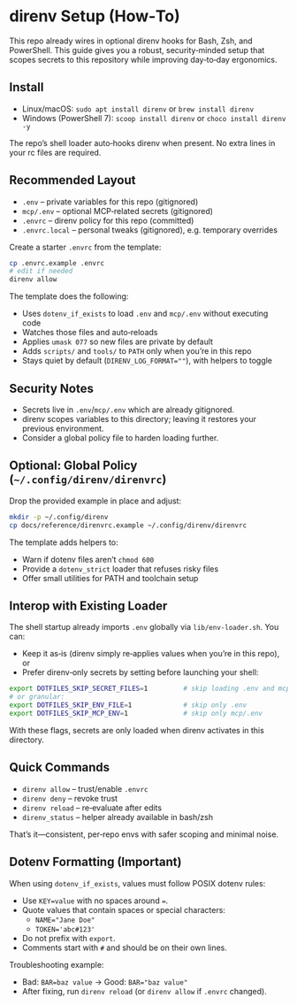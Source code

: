 # direnv Setup (How‑To)

This repo already wires in optional direnv hooks for Bash, Zsh, and PowerShell. This guide gives you a robust, security‑minded setup that scopes secrets to this repository while improving day‑to‑day ergonomics.

## Install

- Linux/macOS: `sudo apt install direnv` or `brew install direnv`
- Windows (PowerShell 7): `scoop install direnv` or `choco install direnv -y`

The repo’s shell loader auto‑hooks direnv when present. No extra lines in your rc files are required.

## Recommended Layout

- `.env` – private variables for this repo (gitignored)
- `mcp/.env` – optional MCP‑related secrets (gitignored)
- `.envrc` – direnv policy for this repo (committed)
- `.envrc.local` – personal tweaks (gitignored), e.g. temporary overrides

Create a starter `.envrc` from the template:

```bash
cp .envrc.example .envrc
# edit if needed
direnv allow
```

The template does the following:

- Uses `dotenv_if_exists` to load `.env` and `mcp/.env` without executing code
- Watches those files and auto‑reloads
- Applies `umask 077` so new files are private by default
- Adds `scripts/` and `tools/` to `PATH` only when you’re in this repo
- Stays quiet by default (`DIRENV_LOG_FORMAT=""`), with helpers to toggle

## Security Notes

- Secrets live in `.env`/`mcp/.env` which are already gitignored.
- direnv scopes variables to this directory; leaving it restores your previous environment.
- Consider a global policy file to harden loading further.

## Optional: Global Policy (`~/.config/direnv/direnvrc`)

Drop the provided example in place and adjust:

```bash
mkdir -p ~/.config/direnv
cp docs/reference/direnvrc.example ~/.config/direnv/direnvrc
```

The template adds helpers to:

- Warn if dotenv files aren’t `chmod 600`
- Provide a `dotenv_strict` loader that refuses risky files
- Offer small utilities for PATH and toolchain setup

## Interop with Existing Loader

The shell startup already imports `.env` globally via `lib/env-loader.sh`. You can:

- Keep it as‑is (direnv simply re‑applies values when you’re in this repo), or
- Prefer direnv‑only secrets by setting before launching your shell:

```bash
export DOTFILES_SKIP_SECRET_FILES=1         # skip loading .env and mcp/.env globally
# or granular:
export DOTFILES_SKIP_ENV_FILE=1             # skip only .env
export DOTFILES_SKIP_MCP_ENV=1              # skip only mcp/.env
```

With these flags, secrets are only loaded when direnv activates in this directory.

## Quick Commands

- `direnv allow` – trust/enable `.envrc`
- `direnv deny` – revoke trust
- `direnv reload` – re‑evaluate after edits
- `direnv_status` – helper already available in bash/zsh

That’s it—consistent, per‑repo envs with safer scoping and minimal noise.

## Dotenv Formatting (Important)

When using `dotenv_if_exists`, values must follow POSIX dotenv rules:

- Use `KEY=value` with no spaces around `=`.
- Quote values that contain spaces or special characters:
  - `NAME="Jane Doe"`
  - `TOKEN='abc#123'`
- Do not prefix with `export`.
- Comments start with `#` and should be on their own lines.

Troubleshooting example:

- Bad: `BAR=baz value` → Good: `BAR="baz value"`
- After fixing, run `direnv reload` (or `direnv allow` if `.envrc` changed).
